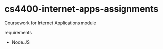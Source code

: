 # cs4400-internet-apps-assignments
Coursework for Internet Applications module

requirements
- Node.JS